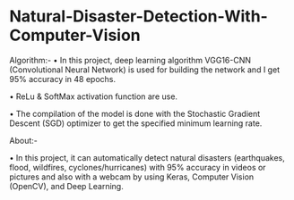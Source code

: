 # Natural-Disaster-Detection-With-Computer-Vision
Algorithm:-
•	In this project, deep learning algorithm VGG16-CNN (Convolutional Neural Network) is used for building the network and I get 95% accuracy in 48 epochs.

•	ReLu & SoftMax activation function are use.

•	The compilation of the model is done with the Stochastic Gradient Descent (SGD) optimizer to get the specified minimum learning rate.

 About:-

•	In this project, it can automatically detect natural disasters (earthquakes, flood, wildfires, cyclones/hurricanes) with 95% accuracy in videos or pictures and also with a webcam by using Keras, Computer Vision (OpenCV), and Deep Learning.
